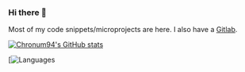 ### Hi there 👋

Most of my code snippets/microprojects are here. I also have a [Gitlab](https://gitlab.com/Chronum94).
<!--
**Chronum94/Chronum94** is a ✨ _special_ ✨ repository because its `README.md` (this file) appears on your GitHub profile.

Here are some ideas to get you started:

- 🔭 I’m currently working on ...
- 🌱 I’m currently learning ...
- 👯 I’m looking to collaborate on ...
- 🤔 I’m looking for help with ...
- 💬 Ask me about ...
- 📫 How to reach me: ...
- 😄 Pronouns: ...
- ⚡ Fun fact: ...
-->

[![Chronum94's GitHub stats](https://github-readme-stats-git-masterrstaa-rickstaa.vercel.app/api?username=Chronum94)](https://github.com/anuraghazra/github-readme-stats)

[![Languages](https://github-readme-stats-git-masterrstaa-rickstaa.vercel.app/api/top-langs?username=Chronum94)
